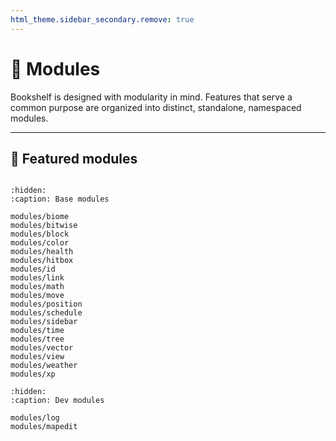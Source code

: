 ```yaml
---
html_theme.sidebar_secondary.remove: true
---
```


# 🧩 Modules

Bookshelf is designed with modularity in mind. Features that serve a common purpose are organized into distinct, standalone, namespaced modules.

---

## 🌟 Featured modules

```{include} _templates/featured-modules.md
```

```{toctree}
:hidden:
:caption: Base modules

modules/biome
modules/bitwise
modules/block
modules/color
modules/health
modules/hitbox
modules/id
modules/link
modules/math
modules/move
modules/position
modules/schedule
modules/sidebar
modules/time
modules/tree
modules/vector
modules/view
modules/weather
modules/xp
```

```{toctree}
:hidden:
:caption: Dev modules

modules/log
modules/mapedit
```

